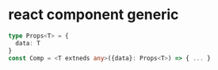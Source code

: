 # react component generic

```typescript
type Props<T> = {
  data: T
}
const Comp = <T extneds any>({data}: Props<T>) => { ... }
```
